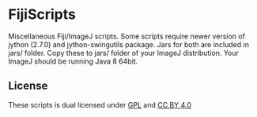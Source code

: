 # FijiScripts

Miscellaneous Fiji/ImageJ scripts. Some scripts require newer version of jython (2.7.0)
and jython-swingutils package. Jars for both are included in jars/ folder. Copy these
to jars/ folder of your ImageJ distribution. Your ImageJ should be running Java 8 64bit.

## License

These scripts is dual licensed under [GPL](http://www.gnu.org/licenses/gpl.txt) and
[CC BY 4.0](http://creativecommons.org/licenses/by/4.0/)
